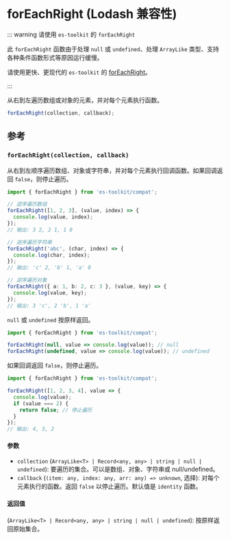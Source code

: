 # forEachRight (Lodash 兼容性)

::: warning 请使用 `es-toolkit` 的 `forEachRight`

此 `forEachRight` 函数由于处理 `null` 或 `undefined`、处理 `ArrayLike` 类型、支持各种条件函数形式等原因运行缓慢。

请使用更快、更现代的 `es-toolkit` 的 [forEachRight](../../array/forEachRight.md)。

:::

从右到左遍历数组或对象的元素，并对每个元素执行函数。

```typescript
forEachRight(collection, callback);
```

## 参考

### `forEachRight(collection, callback)`

从右到左顺序遍历数组、对象或字符串，并对每个元素执行回调函数。如果回调返回 `false`，则停止遍历。

```typescript
import { forEachRight } from 'es-toolkit/compat';

// 逆序遍历数组
forEachRight([1, 2, 3], (value, index) => {
  console.log(value, index);
});
// 输出: 3 2, 2 1, 1 0

// 逆序遍历字符串
forEachRight('abc', (char, index) => {
  console.log(char, index);
});
// 输出: 'c' 2, 'b' 1, 'a' 0

// 逆序遍历对象
forEachRight({ a: 1, b: 2, c: 3 }, (value, key) => {
  console.log(value, key);
});
// 输出: 3 'c', 2 'b', 1 'a'
```

`null` 或 `undefined` 按原样返回。

```typescript
import { forEachRight } from 'es-toolkit/compat';

forEachRight(null, value => console.log(value)); // null
forEachRight(undefined, value => console.log(value)); // undefined
```

如果回调返回 `false`，则停止遍历。

```typescript
import { forEachRight } from 'es-toolkit/compat';

forEachRight([1, 2, 3, 4], value => {
  console.log(value);
  if (value === 2) {
    return false; // 停止遍历
  }
});
// 输出: 4, 3, 2
```

#### 参数

- `collection` (`ArrayLike<T> | Record<any, any> | string | null | undefined`): 要遍历的集合。可以是数组、对象、字符串或 null/undefined。
- `callback` (`(item: any, index: any, arr: any) => unknown`, 选择): 对每个元素执行的函数。返回 `false` 以停止遍历。默认值是 `identity` 函数。

#### 返回值

(`ArrayLike<T> | Record<any, any> | string | null | undefined`): 按原样返回原始集合。
